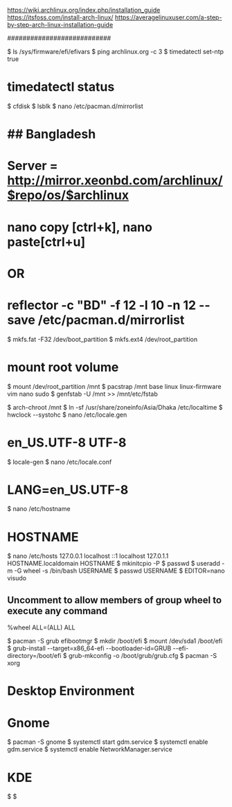 https://wiki.archlinux.org/index.php/installation_guide
https://itsfoss.com/install-arch-linux/
https://averagelinuxuser.com/a-step-by-step-arch-linux-installation-guide




###########################

$ ls /sys/firmware/efi/efivars
$ ping archlinux.org -c 3
$ timedatectl set-ntp true
# timedatectl status
$ cfdisk
$ lsblk
$ nano /etc/pacman.d/mirrorlist
# ## Bangladesh
# Server = http://mirror.xeonbd.com/archlinux/$repo/os/$archlinux
# nano copy [ctrl+k], nano paste[ctrl+u]
# OR 
# reflector -c "BD" -f 12 -l 10 -n 12 --save /etc/pacman.d/mirrorlist
$ mkfs.fat -F32 /dev/boot_partition
$ mkfs.ext4 /dev/root_partition
# mount root volume
$ mount /dev/root_partition /mnt
$ pacstrap /mnt base linux linux-firmware vim nano sudo
$ genfstab -U /mnt >> /mnt/etc/fstab

$ arch-chroot /mnt
$ ln -sf /usr/share/zoneinfo/Asia/Dhaka /etc/localtime
$ hwclock --systohc
$ nano /etc/locale.gen
# en_US.UTF-8 UTF-8
$ locale-gen
$ nano /etc/locale.conf
# LANG=en_US.UTF-8
$ nano /etc/hostname
# HOSTNAME
$ nano /etc/hosts
127.0.0.1	localhost
::1		localhost
127.0.1.1	HOSTNAME.localdomain	HOSTNAME
$ mkinitcpio -P
$ passwd
$ useradd -m -G wheel -s /bin/bash USERNAME
$ passwd USERNAME
$ EDITOR=nano visudo
## Uncomment to allow members of group wheel to execute any command
%wheel ALL=(ALL) ALL

$ pacman -S grub efibootmgr
$ mkdir /boot/efi
$ mount /dev/sda1 /boot/efi
$ grub-install --target=x86_64-efi --bootloader-id=GRUB --efi-directory=/boot/efi
$ grub-mkconfig -o /boot/grub/grub.cfg
$ pacman -S xorg

# Desktop Environment
# Gnome
$ pacman -S gnome
$ systemctl start gdm.service
$ systemctl enable gdm.service
$ systemctl enable NetworkManager.service

# KDE
$
$























